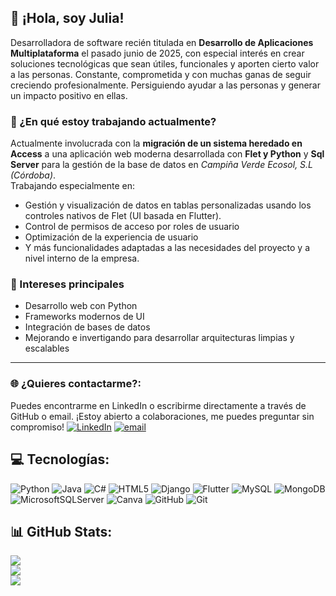 ## 👋 ¡Hola, soy Julia!
Desarrolladora de software recién titulada en **Desarrollo de Aplicaciones Multiplataforma** el pasado junio de 2025, con especial interés en crear soluciones tecnológicas que sean útiles, funcionales y aporten cierto valor a las personas. Constante, comprometida y con muchas ganas de seguir creciendo profesionalmente. Persiguiendo ayudar a las personas y generar un impacto positivo en ellas.

### 🚀 ¿En qué estoy trabajando actualmente?
Actualmente involucrada con la **migración de un sistema heredado en Access** a una aplicación web moderna desarrollada con **Flet y Python** y **Sql Server** para la gestión de la base de datos en *Campiña Verde Ecosol, S.L (Córdoba)*.  
Trabajando especialmente en:
- Gestión y visualización de datos en tablas personalizadas usando los controles nativos de Flet (UI basada en Flutter).
- Control de permisos de acceso por roles de usuario
- Optimización de la experiencia de usuario
- Y más funcionalidades adaptadas a las necesidades del proyecto y a nivel interno de la empresa.

### 🧠 Intereses principales
- Desarrollo web con Python
- Frameworks modernos de UI
- Integración de bases de datos
- Mejorando e invertigando para desarrollar arquitecturas limpias y escalables
---
### 🌐 ¿Quieres contactarme?:
Puedes encontrarme en LinkedIn o escribirme directamente a través de GitHub o email. ¡Estoy abierto a colaboraciones, me puedes preguntar sin compromiso!
[![LinkedIn](https://img.shields.io/badge/LinkedIn-%230077B5.svg?logo=linkedin&logoColor=white)](https://linkedin.com/in/juliabujalancerodriguez) [![email](https://img.shields.io/badge/Email-D14836?logo=gmail&logoColor=white)](mailto:juliabujalancerodriguez@gmail.com) 

## 💻 Tecnologías:
![Python](https://img.shields.io/badge/python-3670A0?style=for-the-badge&logo=python&logoColor=ffdd54) ![Java](https://img.shields.io/badge/java-%23ED8B00.svg?style=for-the-badge&logo=openjdk&logoColor=white) 
![C#](https://img.shields.io/badge/c%23-%23239120.svg?style=for-the-badge&logo=csharp&logoColor=white) ![HTML5](https://img.shields.io/badge/html5-%23E34F26.svg?style=for-the-badge&logo=html5&logoColor=white) 
![Django](https://img.shields.io/badge/django-%23092E20.svg?style=for-the-badge&logo=django&logoColor=white) ![Flutter](https://img.shields.io/badge/Flutter-%2302569B.svg?style=for-the-badge&logo=Flutter&logoColor=white) 
![MySQL](https://img.shields.io/badge/mysql-4479A1.svg?style=for-the-badge&logo=mysql&logoColor=white) ![MongoDB](https://img.shields.io/badge/MongoDB-%234ea94b.svg?style=for-the-badge&logo=mongodb&logoColor=white) ![MicrosoftSQLServer](https://img.shields.io/badge/Microsoft%20SQL%20Server-CC2927?style=for-the-badge&logo=microsoft%20sql%20server&logoColor=white) 
![Canva](https://img.shields.io/badge/Canva-%2300C4CC.svg?style=for-the-badge&logo=Canva&logoColor=white) ![GitHub](https://img.shields.io/badge/github-%23121011.svg?style=for-the-badge&logo=github&logoColor=white) 
![Git](https://img.shields.io/badge/git-%23F05033.svg?style=for-the-badge&logo=git&logoColor=white)
## 📊 GitHub Stats:
![](https://github-readme-stats.vercel.app/api?username=JuliaBujalanceRodriguez&theme=dark&hide_border=false&include_all_commits=true&count_private=true)<br/>
![](https://nirzak-streak-stats.vercel.app/?user=JuliaBujalanceRodriguez&theme=dark&hide_border=false)<br/>
![](https://github-readme-stats.vercel.app/api/top-langs/?username=JuliaBujalanceRodriguez&theme=dark&hide_border=false&include_all_commits=true&count_private=true&layout=compact)
